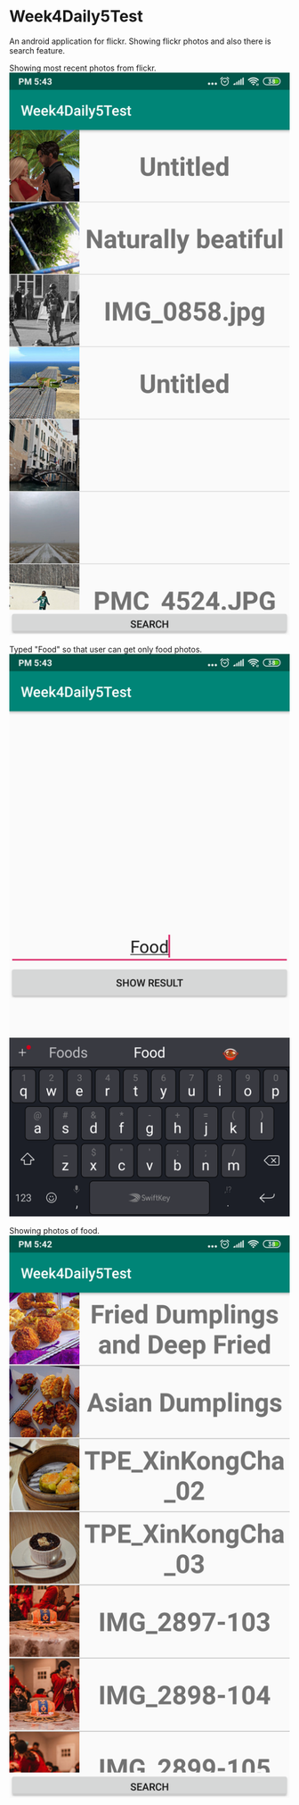 # Week4Daily5Test
An android application for flickr. Showing flickr photos and also there is search feature.

Showing most recent photos from flickr.
![](app/src/main/res/drawable/screenshot_1.png)

Typed "Food" so that user can get only food photos.
![](app/src/main/res/drawable/screenshot_2.png)

Showing photos of food.
![](app/src/main/res/drawable/screenshot_3.png)
